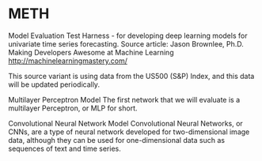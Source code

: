 # METH
Model Evaluation Test Harness - for developing deep learning models for univariate time series forecasting.
Source article: Jason Brownlee, Ph.D.
Making Developers Awesome at Machine Learning
http://machinelearningmastery.com/

This source variant is using data from the US500 (S&P) Index, and this data will be updated periodically.

Multilayer Perceptron Model
The first network that we will evaluate is a multilayer Perceptron, or MLP for short.

Convolutional Neural Network Model
Convolutional Neural Networks, or CNNs, are a type of neural network developed for two-dimensional image data, although they can     be used for one-dimensional data such as sequences of text and time series.
